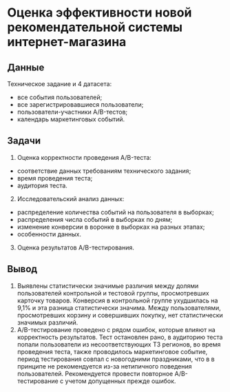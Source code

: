 # Оценка эффективности новой рекомендательной системы интернет-магазина

## Данные
Техническое задание и 4 датасета:
- все события пользователей;
- все зарегистрировавшиеся пользователи;
- пользователи-участники A/B-тестов;
- календарь маркетинговых событий.

## Задачи
1. Оценка корректности проведения A/B-теста:
- соответствие данных требованиям технического задания;
- время проведения теста;
- аудитория теста.
2. Исследовательский анализ данных:
- распределение количества событий на пользователя в выборках;
- распределения числа событий в выборках по дням;
- изменение конверсии в воронке в выборках на разных этапах;
- особенности данных.
3. Оценка результатов A/B-тестирования.

## Вывод
1. Выявлены статистически значимые различия между долями пользователей контрольной и тестовой группы, просмотревших карточку товаров. Конверсия в контрольной группе ухудшилась на 9,1% и эта разница статистически значима. Между пользователями, просмотревших корзину и совершивших покупку, нет статистически значимых различий.
2. A/B-тестирование проведено с рядом ошибок, которые влияют на корректность результатов. Тест остановлен рано, в аудиторию теста попали пользователи из несоответствующих ТЗ регионов, во время проведения теста, также проводилось маркетинговое событие, период тестирования совпал с новогодними праздниками, что в в принципе не рекомендуется из-за нетипичного поведения пользователей. Рекомендуется провести повторное A/B-тестирование с учетом допущенных прежде ошибок.
